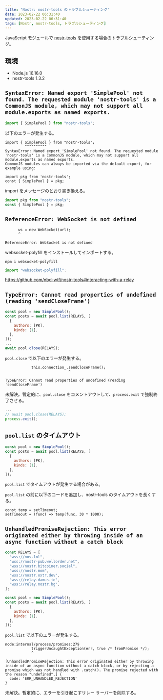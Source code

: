 ```yaml
---
title: "Nostr: nostr-tools のトラブルシューティング"
date: 2023-02-22 06:31:40
updated: 2023-02-22 06:31:40
tags: [Nostr, nostr-tools, トラブルシューティング]
---
```


JavaScript モジュールで [nostr-tools](https://github.com/nbd-wtf/nostr-tools) を使用する場合のトラブルシューティング。

<!-- more -->

## 環境

- Node.js 16.16.0
- nostr-tools 1.3.2

## `SyntaxError: Named export 'SimplePool' not found. The requested module 'nostr-tools' is a CommonJS module, which may not support all module.exports as named exports.`

```javascript
import { SimplePool } from "nostr-tools";
```

以下のエラーが発生する。

```
import { SimplePool } from "nostr-tools";
         ^^^^^^^^^^
SyntaxError: Named export 'SimplePool' not found. The requested module 'nostr-tools' is a CommonJS module, which may not support all module.exports as named exports.       
CommonJS modules can always be imported via the default export, for example using:

import pkg from 'nostr-tools';
const { SimplePool } = pkg;
```

import をメッセージのとおり書き換える。

```javascript
import pkg from "nostr-tools";
const { SimplePool } = pkg;
```

## `ReferenceError: WebSocket is not defined`

```
      ws = new WebSocket(url);
      ^

ReferenceError: WebSocket is not defined
```

websocket-polyfill をインストールしてインポートする。

```
npm i websocket-polyfill
```

```javascript
import "websocket-polyfill";
```

https://github.com/nbd-wtf/nostr-tools#interacting-with-a-relay

## `TypeError: Cannot read properties of undefined (reading 'sendCloseFrame')`

```javascript
const pool = new SimplePool();
const posts = await pool.list(RELAYS, [
  {
    authors: [PK],
    kinds: [1],
  },
]);
...
await pool.close(RELAYS);
```

`pool.close` で以下のエラーが発生する。

```
            this.connection_.sendCloseFrame();
                             ^

TypeError: Cannot read properties of undefined (reading 'sendCloseFrame')
```

未解決。暫定的に、`pool.close` をコメントアウトして、`process.exit` で強制終了させる。

```javascript
...
// await pool.close(RELAYS);
process.exit();
```

## `pool.list` のタイムアウト

```javascript
const pool = new SimplePool();
const posts = await pool.list(RELAYS, [
  {
    authors: [PK],
    kinds: [1],
  },
]);
```

`pool.list` でタイムアウトが発生する場合がある。

`pool.list` の前に以下のコードを追加し、nostr-tools のタイムアウトを長くする。

```
const temp = setTimeout;
setTimeout = (func) => temp(func, 30 * 1000);
```

## `UnhandledPromiseRejection: This error originated either by throwing inside of an async function without a catch block`

```javascript
const RELAYS = [
  "wss://nos.lol",
  "wss://nostr-pub.wellorder.net",
  "wss://nostr.bitcoiner.social",
  "wss://nostr.mom",
  "wss://nostr.oxtr.dev",
  "wss://relay.damus.io",
  "wss://relay.nostr.bg",
];

const pool = new SimplePool();
const posts = await pool.list(RELAYS, [
  {
    authors: [PK],
    kinds: [1],
  },
]);
```

`pool.list` で以下のエラーが発生する。

```
node:internal/process/promises:279
            triggerUncaughtException(err, true /* fromPromise */);
            ^

[UnhandledPromiseRejection: This error originated either by throwing inside of an async function without a catch block, or by rejecting a promise which was not handled with .catch(). The promise rejected with the reason "undefined".] {
  code: 'ERR_UNHANDLED_REJECTION'
}
```

未解決。暫定的に、エラーを引き起こすリレー サーバーを削除する。
